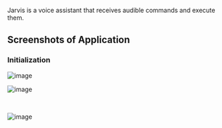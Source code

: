 Jarvis is a voice assistant that receives audible commands and execute them.

## Screenshots of Application

### Initialization

![image](https://github.com/user-attachments/assets/39dee34d-fe7a-4326-8573-529aae6032e5)

![image](https://github.com/user-attachments/assets/ef1367fc-c594-4d18-9692-d5ee8d04d2b4)

<br/>

![image](https://github.com/user-attachments/assets/a3ca564d-8d7e-4276-b687-668b51af4797)



